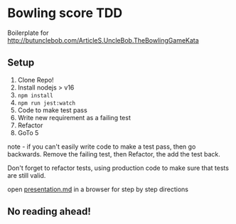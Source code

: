 # Bowling score TDD

Boilerplate for http://butunclebob.com/ArticleS.UncleBob.TheBowlingGameKata 

## Setup
1. Clone Repo!
2. Install nodejs > v16 
3. `npm install`
4. `npm run jest:watch`
5. Code to make test pass
6. Write new requirement as a failing test
7. Refactor
8. GoTo 5

note - if you can't easily write code to make a test pass, then go backwards.
Remove the failing test, then Refactor, the add the test back.

Don't forget to refactor tests, using production code to make sure that tests are still valid. 

open [presentation.md](http://aheld.github.io/bowling-score/) in a browser for step by step directions

## No reading ahead!